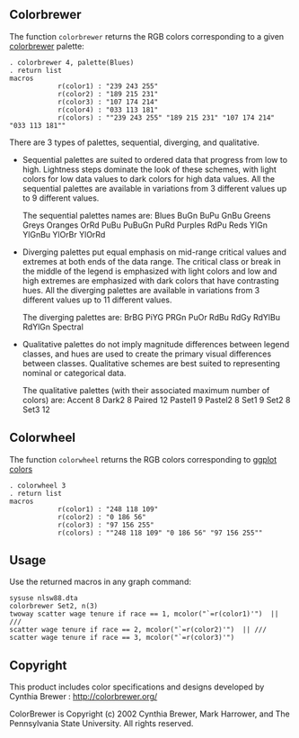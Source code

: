 



## Colorbrewer

The function `colorbrewer` returns the RGB colors corresponding to a given [colorbrewer](http://colorbrewer.org/) palette:

```
. colorbrewer 4, palette(Blues)
. return list
macros
			r(color1) : "239 243 255"
            r(color2) : "189 215 231"
            r(color3) : "107 174 214"
            r(color4) : "033 113 181"
            r(colors) : ""239 243 255" "189 215 231" "107 174 214" "033 113 181""
```

There are 3 types of palettes, sequential, diverging, and qualitative.

- Sequential palettes are suited to ordered data that progress from low to high. Lightness steps
dominate the look of these schemes, with light colors for low data values to dark colors for high
data values. All the sequential palettes are available in variations from 3 different values up to 9 different values.

	The sequential palettes names are: Blues BuGn BuPu GnBu Greens Greys Oranges OrRd PuBu PuBuGn PuRd Purples RdPu Reds YlGn YlGnBu YlOrBr YlOrRd

- Diverging palettes put equal emphasis on mid-range critical values and extremes at both ends
of the data range. The critical class or break in the middle of the legend is emphasized with light
colors and low and high extremes are emphasized with dark colors that have contrasting hues. All the diverging palettes are available in variations from 3 different values up to 11 different values.


	The diverging palettes are:	BrBG PiYG PRGn PuOr RdBu RdGy RdYlBu RdYlGn Spectral

- Qualitative palettes do not imply magnitude differences between legend classes, and hues are
used to create the primary visual differences between classes. Qualitative schemes are best suited
to representing nominal or categorical data. 

	The qualitative palettes (with their associated maximum number of colors) are: Accent 8 Dark2 8 Paired 12 Pastel1 9 Pastel2 8 Set1 9 Set2 8 Set3 12

## Colorwheel

The function `colorwheel` returns the RGB colors corresponding to [ggplot colors](img/ggplot.jpg)


```
. colorwheel 3
. return list
macros
			r(color1) : "248 118 109"
			r(color2) : "0 186 56"
			r(color3) : "97 156 255"
			r(colors) : ""248 118 109" "0 186 56" "97 156 255""

```

## Usage

Use the returned macros in any graph command:

```
sysuse nlsw88.dta
colorbrewer Set2, n(3) 
twoway scatter wage tenure if race == 1, mcolor("`=r(color1)'")  || ///
scatter wage tenure if race == 2, mcolor("`=r(color2)'")  || ///
scatter wage tenure if race == 3, mcolor("`=r(color3)'") 
```





## Copyright
This product includes color specifications and designs developed by Cynthia Brewer : http://colorbrewer.org/

ColorBrewer is Copyright (c) 2002 Cynthia Brewer, Mark Harrower, and The Pennsylvania State
University. All rights reserved.